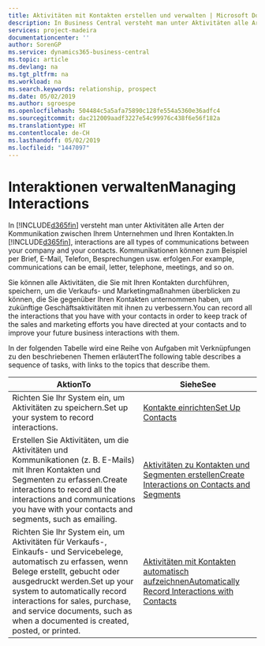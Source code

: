 ```yaml
---
title: Aktivitäten mit Kontakten erstellen und verwalten | Microsoft Docs
description: In Business Central versteht man unter Aktivitäten alle Arten der Kommunikation zwischen Ihrem Unternehmen und Ihren Kontakten. Kommunikationen können zum Beispiel per Brief, E-Mail, Telefon, Besprechungen usw. erfolgen.
services: project-madeira
documentationcenter: ''
author: SorenGP
ms.service: dynamics365-business-central
ms.topic: article
ms.devlang: na
ms.tgt_pltfrm: na
ms.workload: na
ms.search.keywords: relationship, prospect
ms.date: 05/02/2019
ms.author: sgroespe
ms.openlocfilehash: 504484c5a5afa75890c128fe554a5360e36adfc4
ms.sourcegitcommit: dac212009aadf3227e54c99976c438f6e56f182a
ms.translationtype: HT
ms.contentlocale: de-CH
ms.lasthandoff: 05/02/2019
ms.locfileid: "1447097"
---
```

# <a name="managing-interactions"></a><span data-ttu-id="0e3c4-104">Interaktionen verwalten</span><span class="sxs-lookup"><span data-stu-id="0e3c4-104">Managing Interactions</span></span>
<span data-ttu-id="0e3c4-105">In [!INCLUDE[d365fin](includes/d365fin_md.md)] versteht man unter Aktivitäten alle Arten der Kommunikation zwischen Ihrem Unternehmen und Ihren Kontakten.</span><span class="sxs-lookup"><span data-stu-id="0e3c4-105">In [!INCLUDE[d365fin](includes/d365fin_md.md)], interactions are all types of communications between your company and your contacts.</span></span> <span data-ttu-id="0e3c4-106">Kommunikationen können zum Beispiel per Brief, E-Mail, Telefon, Besprechungen usw. erfolgen.</span><span class="sxs-lookup"><span data-stu-id="0e3c4-106">For example, communications can be email, letter, telephone, meetings, and so on.</span></span>

<span data-ttu-id="0e3c4-107">Sie können alle Aktivitäten, die Sie mit Ihren Kontakten durchführen, speichern, um die Verkaufs- und Marketingmaßnahmen überblicken zu können, die Sie gegenüber Ihren Kontakten unternommen haben, um zukünftige Geschäftsaktivitäten mit ihnen zu verbessern.</span><span class="sxs-lookup"><span data-stu-id="0e3c4-107">You can record all the interactions that you have with your contacts in order to keep track of the sales and marketing efforts you have directed at your contacts and to improve your future business interactions with them.</span></span>

<span data-ttu-id="0e3c4-108">In der folgenden Tabelle wird eine Reihe von Aufgaben mit Verknüpfungen zu den beschriebenen Themen erläutert</span><span class="sxs-lookup"><span data-stu-id="0e3c4-108">The following table describes a sequence of tasks, with links to the topics that describe them.</span></span>

| <span data-ttu-id="0e3c4-109">Aktion</span><span class="sxs-lookup"><span data-stu-id="0e3c4-109">To</span></span> | <span data-ttu-id="0e3c4-110">Siehe</span><span class="sxs-lookup"><span data-stu-id="0e3c4-110">See</span></span> |
| --- | --- |
| <span data-ttu-id="0e3c4-111">Richten Sie Ihr System ein, um Aktivitäten zu speichern.</span><span class="sxs-lookup"><span data-stu-id="0e3c4-111">Set up your system to record interactions.</span></span> |[<span data-ttu-id="0e3c4-112">Kontakte einrichten</span><span class="sxs-lookup"><span data-stu-id="0e3c4-112">Set Up Contacts</span></span>](marketing-setup-contacts.md) |
|<span data-ttu-id="0e3c4-113">Erstellen Sie Aktivitäten, um die Aktivitäten und Kommunikationen (z. B. E-Mails) mit Ihren Kontakten und Segmenten zu erfassen.</span><span class="sxs-lookup"><span data-stu-id="0e3c4-113">Create interactions to record all the interactions and communications you have with your contacts and segments, such as emailing.</span></span>|[<span data-ttu-id="0e3c4-114">Aktivitäten zu Kontakten und Segmenten erstellen</span><span class="sxs-lookup"><span data-stu-id="0e3c4-114">Create Interactions on Contacts and Segments</span></span>](marketing-how-create-interactions.md)|
|<span data-ttu-id="0e3c4-115">Richten Sie Ihr System ein, um Aktivitäten für Verkaufs-, Einkaufs- und Servicebelege, automatisch zu erfassen, wenn Belege erstellt, gebucht oder ausgedruckt werden.</span><span class="sxs-lookup"><span data-stu-id="0e3c4-115">Set up your system to automatically record interactions for sales, purchase, and service documents, such as when a documented is created, posted, or printed.</span></span>|[<span data-ttu-id="0e3c4-116">Aktivitäten mit Kontakten automatisch aufzeichnen</span><span class="sxs-lookup"><span data-stu-id="0e3c4-116">Automatically Record Interactions with Contacts</span></span>](marketing-auto-record-interactions.md)|
